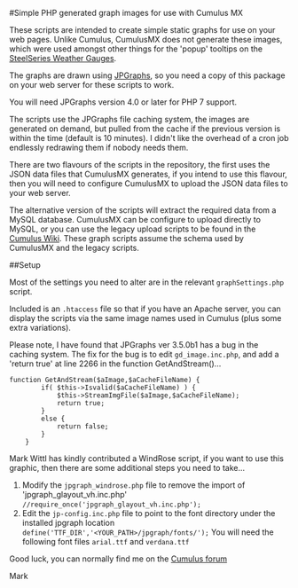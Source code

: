 #Simple PHP generated graph images for use with Cumulus MX

These scripts are intended to create simple static graphs for use on your web pages. Unlike Cumulus, CumulusMX does not generate these images, which were used amongst other things for the 'popup' tooltips on the [SteelSeries Weather Gauges](https://github.com/mcrossley/SteelSeries-Weather-Gauges).

The graphs are drawn using [JPGraphs](http://jpgraph.net/), so you need a copy of this package on your web server for these scripts to work.

You will need JPGraphs version 4.0 or later for PHP 7 support.

The scripts use the JPGraphs file caching system, the images are generated on demand, but pulled from the cache if the previous version is within the time (default is 10 minutes). I didn't like the overhead of a cron job endlessly redrawing them if nobody needs them.

There are two flavours of the scripts in the repository, the first uses the JSON data files that CumulusMX generates, if you intend to use this flavour, then you will need to configure CumulusMX to upload the JSON data files to your web server.

The alternative version of the scripts will extract the required data from a MySQL database. CumulusMX can be configure to upload directly to MySQL, or you can use the legacy upload scripts to be found in the [Cumulus Wiki](http://wiki.sandaysoft.com/a/ImportCumulusFile). These graph scripts assume the schema used by CumulusMX and the legacy scripts.

##Setup

Most of the settings you need to alter are in the relevant `graphSettings.php` script.

Included is an `.htaccess` file so that if you have an Apache server, you can display the scripts via the same image names used in Cumulus (plus some extra variations).

Please note, I have found that JPGraphs ver 3.5.0b1 has a bug in the caching system. The fix for the bug is to edit `gd_image.inc.php`, and add a 'return true' at line 2266 in the function GetAndStream()...

```
function GetAndStream($aImage,$aCacheFileName) {
        if( $this->Isvalid($aCacheFileName) ) {
            $this->StreamImgFile($aImage,$aCacheFileName);
            return true;
        }
        else {
            return false;
        }
    }
```

Mark Wittl has kindly contributed a WindRose script, if you want to use this graphic, then there are some additional steps you need to take...

1. Modify the `jpgraph_windrose.php` file to remove the import of 'jpgraph_glayout_vh.inc.php'
`//require_once('jpgraph_glayout_vh.inc.php');`
2. Edit the `jp-config.inc.php` file to point to the font directory under the installed jpgraph location
`define('TTF_DIR','<YOUR_PATH>/jpgraph/fonts/');`
You will need the following font files `arial.ttf` and `verdana.ttf`

Good luck, you can normally find me on the [Cumulus forum](http://sandaysoft.com/forum)

Mark
